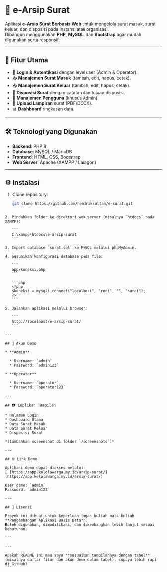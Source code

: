 # 📂 e-Arsip Surat

Aplikasi **e-Arsip Surat Berbasis Web** untuk mengelola surat masuk, surat keluar, dan disposisi pada instansi atau organisasi.  
Dibangun menggunakan **PHP**, **MySQL**, dan **Bootstrap** agar mudah digunakan serta responsif.

---

## 🚀 Fitur Utama
- 🔑 **Login & Autentikasi** dengan level user (Admin & Operator).
- 📥 **Manajemen Surat Masuk** (tambah, edit, hapus, cetak).
- 📤 **Manajemen Surat Keluar** (tambah, edit, hapus, cetak).
- 📌 **Disposisi Surat** dengan catatan dan tujuan disposisi.
- 👥 **Manajemen Pengguna** (khusus Admin).
- 📎 **Upload Lampiran** surat (PDF/DOCX).
- 📊 **Dashboard** ringkasan data.

---

## 🛠️ Teknologi yang Digunakan
- **Backend**: PHP 8
- **Database**: MySQL / MariaDB
- **Frontend**: HTML, CSS, Bootstrap
- **Web Server**: Apache (XAMPP / Laragon)

---

## ⚙️ Instalasi
1. Clone repository:
   ```bash
   git clone https://github.com/hendriksultan/e-surat.git
````

2. Pindahkan folder ke direktori web server (misalnya `htdocs` pada XAMPP):

   ```
   C:\xampp\htdocs\e-arsip-surat
   ```

3. Import database `surat.sql` ke MySQL melalui phpMyAdmin.

4. Sesuaikan konfigurasi database pada file:

   ```
   app/koneksi.php
   ```

   ```php
   <?php
   $koneksi = mysqli_connect("localhost", "root", "", "surat");
   ?>
   ```

5. Jalankan aplikasi melalui browser:

   ```
   http://localhost/e-arsip-surat/
   ```

---

## 👤 Akun Demo

* **Admin**

  * Username: `admin`
  * Password: `admin123`

* **Operator**

  * Username: `operator`
  * Password: `operator123`

---

## 📷 Cuplikan Tampilan

* Halaman Login
* Dashboard Utama
* Data Surat Masuk
* Data Surat Keluar
* Disposisi Surat

*(tambahkan screenshot di folder `/screenshots`)*

---

## 🌐 Link Demo

Aplikasi demo dapat diakses melalui:
🔗 [https://app.kelolawarga.my.id/arsip-surat/](https://app.kelolawarga.my.id/arsip-surat/)

User demo: `admin`
Password: `admin123`

---

## 📜 Lisensi

Proyek ini dibuat untuk keperluan tugas kuliah mata kuliah **Pengembangan Aplikasi Basis Data**.
Boleh digunakan, dimodifikasi, dan dikembangkan lebih lanjut sesuai kebutuhan.

```

---

Apakah README ini mau saya **sesuaikan tampilannya dengan tabel** (misalnya daftar fitur dan akun demo dalam tabel), supaya lebih rapi di GitHub?
```

